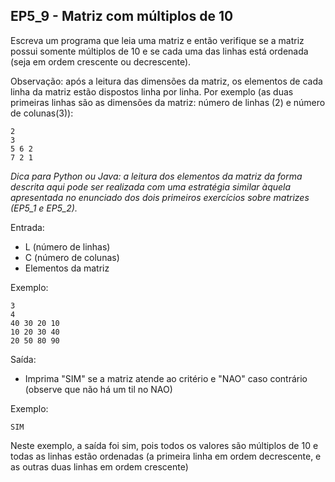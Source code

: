 ## EP5_9 - Matriz com múltiplos de 10

Escreva um programa que leia uma matriz e então verifique se a matriz possui somente múltiplos de 10 e se cada uma das linhas está ordenada (seja em ordem crescente ou decrescente).

Observação: após a leitura das dimensões da matriz, os elementos de cada linha da matriz estão dispostos linha por linha. Por exemplo (as duas primeiras linhas são as dimensões da matriz: número de linhas (2) e número de colunas(3)):
```
2
3
5 6 2
7 2 1
```

_Dica para Python ou Java: a leitura dos elementos da matriz da forma descrita aqui pode ser realizada com uma estratégia similar àquela apresentada no enunciado dos dois primeiros exercícios sobre matrizes (EP5_1 e EP5_2)._

Entrada:
- L (número de linhas)
- C (número de colunas)
- Elementos da matriz

Exemplo:
```
3
4
40 30 20 10
10 20 30 40
20 50 80 90
```

Saída:
- Imprima "SIM" se a matriz atende ao critério e "NAO" caso contrário (observe que não há um til no NAO)


Exemplo:
```
SIM
```

Neste exemplo, a saída foi sim, pois todos os valores são múltiplos de 10 e todas as linhas estão ordenadas (a primeira linha em ordem decrescente, e as outras duas linhas em ordem crescente)
